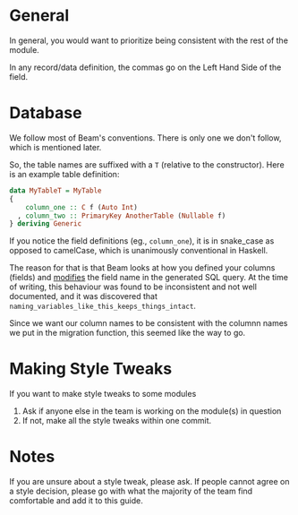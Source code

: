 # General

In general, you would want to prioritize being consistent with the rest of the module.

In any record/data definition, the commas go on the Left Hand Side of the field.

# Database

We follow most of Beam's conventions.
There is only one we don't follow, which is mentioned later.

So, the table names are suffixed with a `T` (relative to the constructor).
Here is an example table definition:

```haskell
data MyTableT = MyTable
{
    column_one :: C f (Auto Int)
  , column_two :: PrimaryKey AnotherTable (Nullable f)
} deriving Generic
```

If you notice the field definitions (eg., `column_one`), it is in snake_case
as opposed to camelCase, which is unanimously conventional in Haskell.

The reason for that is that Beam looks at how you defined your columns (fields)
and [modifies](https://tathougies.github.io/beam/user-guide/models/#defaults)
the field name in the generated SQL query. At the time of writing, this
behaviour was found to be inconsistent and not well documented, and it was
discovered that `naming_variables_like_this_keeps_things_intact`.

Since we want our column names to be consistent with the columnn names we
put in the migration function, this seemed like the way to go.

# Making Style Tweaks

If you want to make style tweaks to some modules
1. Ask if anyone else in the team is working on the module(s) in question
1. If not, make all the style tweaks within one commit.

# Notes
If you are unsure about a style tweak, please ask. If people cannot agree on
a style decision, please go with what the majority of the team find
comfortable and add it to this guide.

